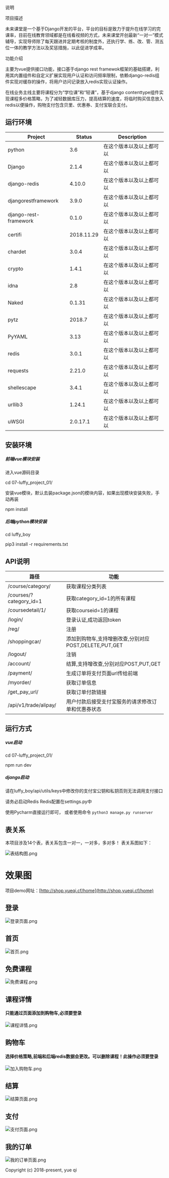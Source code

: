 说明

项目描述

未来课堂是一个基于Django开发的平台，平台的目标是致⼒于提升在线学习的完课率，目前在线教育领域都是在线看视频的方式，未来课堂开创最新“一对一”模式辅导，实现导师除了每天跟进并定期考核的制度外，还执行学、练、改、管、测五位一体的教学方法以及奖惩措施，以此促进学成率。 

功能介绍 

主要为vue提供接⼝功能，接口基于django rest framewok框架的基础搭建，利用其内置组件和⾃定义扩展实现用户认证和访问频率限制，依赖django-redis组件实现对缓存的操作，将用户访问记录放入redis实现认证操作。 

在线业务主线主要将课程分为“学位课”和“轻课”，基于django contenttype组件实现课程多价格策略，为了减轻数据库压力，提高结算的速度，将临时购买信息放入redis以便操作，购物支付包含贝里、优惠券、支付宝联合支付。

## 运行环境

| Project | Status | Description |
|---------|--------|-------------|
| python          | 3.6 | 在这个版本以及以上都可以 |
| Django               | 2.1.4 | 在这个版本以及以上都可以 |
| django-redis            | 4.10.0 | 在这个版本以及以上都可以 |
| djangorestframework                | 3.9.0 | 在这个版本以及以上都可以 |
| django-rest-framework | 0.1.0 | 在这个版本以及以上都可以 |
| certifi | 2018.11.29 | 在这个版本以及以上都可以 |
| chardet | 3.0.4 | 在这个版本以及以上都可以 |
| crypto | 1.4.1 | 在这个版本以及以上都可以 |
| idna | 2.8 | 在这个版本以及以上都可以 |
| Naked | 0.1.31 | 在这个版本以及以上都可以 |
| pytz | 2018.7 | 在这个版本以及以上都可以 |
| PyYAML | 3.13 | 在这个版本以及以上都可以 |
| redis | 3.0.1 | 在这个版本以及以上都可以 |
| requests | 2.21.0 | 在这个版本以及以上都可以 |
| shellescape | 3.4.1 | 在这个版本以及以上都可以 |
| urllib3 | 1.24.1 | 在这个版本以及以上都可以 |
| uWSGI | 2.0.17.1 | 在这个版本以及以上都可以 |

## 安装环境

##### 前端vue模块安装

进入vue源码目录

cd 07-luffy_project_01/

安装vue模块，默认去装package.json的模块内容，如果出现模块安装失败，手动再装

npm install 

##### 后端python模块安装

cd luffy_boy

pip3 install -r requirements.txt 



## API说明

| 路径 | 功能 |
|---------|--------|
| /course/category/ | 获取课程分类列表                                      |
| /courses/?category_id=1 | 获取category_id=1的所有课程                           |
| /coursedetail/1/        | 获取courseid=1的课程                                  |
| /login/                 | 登录认证,成功返回token                                |
| /reg/                   | 注册                                                  |
| /shoppingcar/           | 添加到购物车,支持增删改查,分别对应POST,DELETE,PUT,GET |
| /logout/                | 注销                                                  |
| /account/               | 结算,支持增改查,分别对应POST,PUT,GET                  |
| /payment/               | 生成订单将支付页面url传给前端                         |
| /myorder/               | 获取订单信息                                          |
| /get_pay_url/           | 获取订单付款链接                                      |
| /api/v1/trade/alipay/   | 用户付款后接受支付宝服务的请求修改订单和优惠券状态    |


## 运行方式
##### vue启动

cd 07-luffy_project_01/

npm run dev

##### django启动

请在luffy_boy/api/utils/keys中修改你的支付宝公钥和私钥否则无法调用支付接口

请务必启动Redis
Redis配置在settings.py中

使用Pycharm直接运行即可，
或者使用命令
`python3 manage.py runserver`

## 表关系
本项目涉及14个表，表关系包含一对一，一对多，多对多！
表关系图如下：

![表结构图.png](https://i.loli.net/2019/11/22/MUHSdLR261isIgh.png)

# 效果图

项目demo网址：[http://shop.yueqi.cf/home](http://shop.yueqi.cf/home)

## 登录

![登录页面.png](https://i.loli.net/2019/11/22/SgnvmUbKdcNW4Mq.png)



## 首页

![首页.png](https://i.loli.net/2019/11/22/QNmeDf9UckaYVpF.png)

## 免费课程

![免费课程.png](https://i.loli.net/2019/11/22/nMRI5wHb2SKG1Wk.png)

## 课程详情
#### 只能通过页面添加到购物车,必须要登录

![课程详情.png](https://i.loli.net/2019/11/22/foj7sxiV6PZ8zmk.png)



## 购物车

#### 选择价格策略,前端和后端redis数据会更改。可以删除课程！此操作必须要登录

![加入购物车.png](https://i.loli.net/2019/11/22/3zhvCI6jYTasOux.png)

## 结算

![结算页面.png](https://i.loli.net/2019/11/22/ujtmPUdAZqe5pHJ.png)

## 支付

![支付页面.png](https://i.loli.net/2019/11/22/XqStmslGOUriRxQ.png)

## 我的订单

![我的订单页面.png](https://i.loli.net/2019/11/22/Q21ArfkBLm59zyY.png)

Copyright (c) 2018-present, yue qi